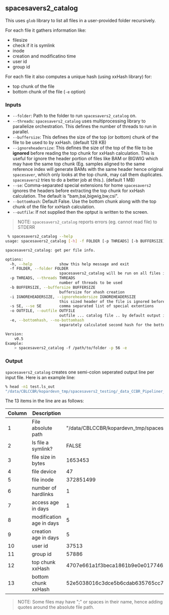 ## spacesavers2_catalog

This uses `glob` library to list all files in a user-provided folder recursively. 

For each file it gathers information like:
 - filesize
 - check if it is symlink
 - inode
 - creation and modificatino time
 - user id
 - group id

For each file it also computes a unique hash (using xxHash library) for:
 - top chunk of the file
 - bottom chunk of the file (`-e` option)

### Inputs
 - `--folder`: Path to the folder to run `spacesavers2_catalog` on.
 - `--threads`: `spacesavers2_catalog` uses multiprocessing library to parallelize orchestration. This defines the number of threads to run in parallel.
 - `--buffersize`: This defines the size of the top (or bottom) chunk of the file to be used to by xxHash. (default 128 KB)
 - `--ignoreheadersize`: This defines the size of the top of the file to be **ignored** before reading the top chunk for xxHash calculation. This is useful for ignore the header portion of files like BAM or BIGWIG which may have the same top chunk (Eg. samples aligned to the same reference index will generate BAMs with the same header hence original `spacesaver`, which only looks at the top chunk, may call them duplicates. `spacesavers2` tries to do a better job at this.). (default 1 MB)
 - `--se`: Comma-separated special extensions for home `spacesavers2` ignores the headers before extracting the top chunk for xxHash calculation. The default is "bam,bai,bigwig,bw,csi".
 - `--bottomhash`: Default False. Use the bottom chunk along with the top chunk of the file for xxHash calculation.
 - `--outfile`: If not supplied then the optput is written to the screen.

> NOTE: `spacesavers2_catalog` reports errors (eg. cannot read file) to STDERR

```bash
 % spacesavers2_catalog --help
usage: spacesavers2_catalog [-h] -f FOLDER [-p THREADS] [-b BUFFERSIZE] [-i IGNOREHEADERSIZE] [-s SE] [-o OUTFILE] [-e | --bottomhash | --no-bottomhash]

spacesavers2_catalog: get per file info.

options:
  -h, --help            show this help message and exit
  -f FOLDER, --folder FOLDER
                        spacesavers2_catalog will be run on all files in this folder and its subfolders
  -p THREADS, --threads THREADS
                        number of threads to be used
  -b BUFFERSIZE, --buffersize BUFFERSIZE
                        buffersize for xhash creation
  -i IGNOREHEADERSIZE, --ignoreheadersize IGNOREHEADERSIZE
                        this sized header of the file is ignored before extracting buffer of buffersize for xhash creation (only for special extension files)
  -s SE, --se SE        comma separated list of special extentions
  -o OUTFILE, --outfile OUTFILE
                        outfile ... catalog file .. by default output is printed to screen
  -e, --bottomhash, --no-bottomhash
                        separately calculated second hash for the bottom/end of the file.

Version:
    v0.5
Example:
    > spacesavers2_catalog -f /path/to/folder -p 56 -e
```

### Output

`spacesavers2_catalog` creates one semi-colon seperated output line per input file. Here is an example line:

```bash
% head -n1 test.ls_out
"/data/CBLCCBR/kopardevn_tmp/spacesavers2_testing/_data_CCBR_Pipeliner_db_PipeDB_Indices.ls.old";False;1653453;47;372851499;1;1;5;5;37513;57886;4707e661a1f3beca1861b9e0e0177461;52e5038016c3dce5b6cdab635765cc79;
```
The 13 items in the line are as follows:


| Column | Description              | Example                                                                                        |
| ------ | ------------------------ | ---------------------------------------------------------------------------------------------- |
| 1      | File absolute path       | "/data/CBLCCBR/kopardevn_tmp/spacesavers2_testing/_data_CCBR_Pipeliner_db_PipeDB_Indices.ls.old" |
| 2      | Is file a symlink?       | FALSE                                                                                          |
| 3      | file size in bytes       | 1653453                                                                                        |
| 4      | file device              | 47                                                                                             |
| 5      | file inode               | 372851499                                                                                      |
| 6      | number of hardlinks      | 1                                                                                              |
| 7      | access age in days       | 1                                                                                              |
| 8      | modification age in days | 5                                                                                              |
| 9      | creation age in days     | 5                                                                                              |
| 10     | user id                  | 37513                                                                                          |
| 11     | group id                 | 57886                                                                                          |
| 12     | top chunk xxHash         | 4707e661a1f3beca1861b9e0e0177461                                                               |
| 13     | bottom chunk xxHash      | 52e5038016c3dce5b6cdab635765cc79                                                               |

> NOTE: Some files may have ";" or spaces in their name, hence adding quotes around the absolute file path.
